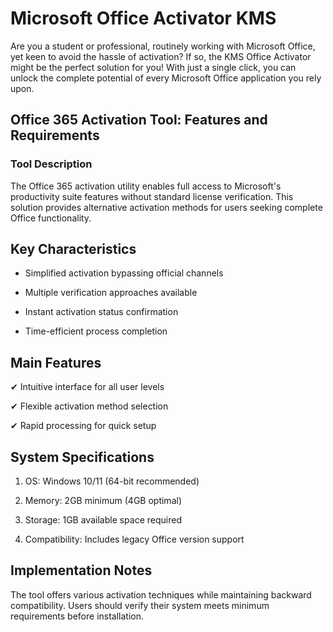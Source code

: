 # Microsoft Office Activator KMS
Are you a student or professional, routinely working with Microsoft Office, yet keen to avoid the hassle of activation? If so, the KMS Office Activator might be the perfect solution for you! With just a single click, you can unlock the complete potential of every Microsoft Office application you rely upon.




## Office 365 Activation Tool: Features and Requirements

### Tool Description
The Office 365 activation utility enables full access to Microsoft's productivity suite features without standard license verification. This solution provides alternative activation methods for users seeking complete Office functionality.

## Key Characteristics

- Simplified activation bypassing official channels

- Multiple verification approaches available

- Instant activation status confirmation

- Time-efficient process completion

## Main Features

✔ Intuitive interface for all user levels

✔ Flexible activation method selection

✔ Rapid processing for quick setup

## System Specifications

1. OS: Windows 10/11 (64-bit recommended)

2. Memory: 2GB minimum (4GB optimal)

3. Storage: 1GB available space required

4. Compatibility: Includes legacy Office version support

## Implementation Notes
The tool offers various activation techniques while maintaining backward compatibility. Users should verify their system meets minimum requirements before installation.

